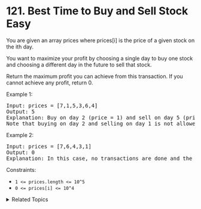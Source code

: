 # 121. Best Time to Buy and Sell Stock<br> Easy

You are given an array prices where prices[i] is the price of a given stock on the ith day.

You want to maximize your profit by choosing a single day to buy one stock and choosing a different day in the future to sell that stock.

Return the maximum profit you can achieve from this transaction. If you cannot achieve any profit, return 0.

Example 1:

<pre>
Input: prices = [7,1,5,3,6,4]
Output: 5
Explanation: Buy on day 2 (price = 1) and sell on day 5 (price = 6), profit = 6-1 = 5.
Note that buying on day 2 and selling on day 1 is not allowed because you must buy before you sell.
</pre>

Example 2:

<pre>
Input: prices = [7,6,4,3,1]
Output: 0
Explanation: In this case, no transactions are done and the max profit = 0.
</pre>

Constraints:

- `1 <= prices.length <= 10^5`
- `0 <= prices[i] <= 10^4`

<details>

<summary> Related Topics </summary>

-   `Array`

</details>